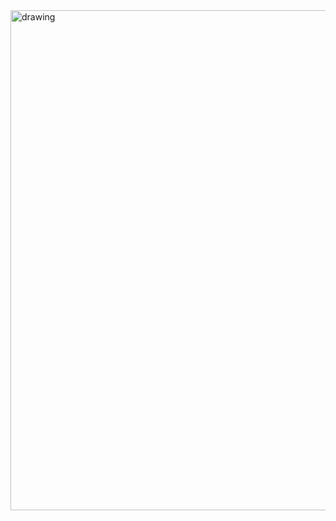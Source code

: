 

<img src="https://github.com/user-attachments/assets/76d1dd09-e638-4d95-972f-97454398f74b" alt="drawing" width="8000" height="800"/>
